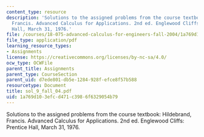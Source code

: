 ```yaml
---
content_type: resource
description: 'Solutions to the assigned problems from the course textbook: Hildebrand,
  Francis. Advanced Calculus for Applications. 2nd ed. Englewood Cliffs: Prentice
  Hall, March 31, 1976.'
file: /courses/18-075-advanced-calculus-for-engineers-fall-2004/1a769d103efcd471c3986f6329054b79_sol_9_fall_04.pdf
file_type: application/pdf
learning_resource_types:
- Assignments
license: https://creativecommons.org/licenses/by-nc-sa/4.0/
ocw_type: OCWFile
parent_title: Assignments
parent_type: CourseSection
parent_uid: d7ede801-db5e-1284-928f-efce8f57b588
resourcetype: Document
title: sol_9_fall_04.pdf
uid: 1a769d10-3efc-d471-c398-6f6329054b79
---
```

Solutions to the assigned problems from the course textbook: Hildebrand, Francis. Advanced Calculus for Applications. 2nd ed. Englewood Cliffs: Prentice Hall, March 31, 1976.